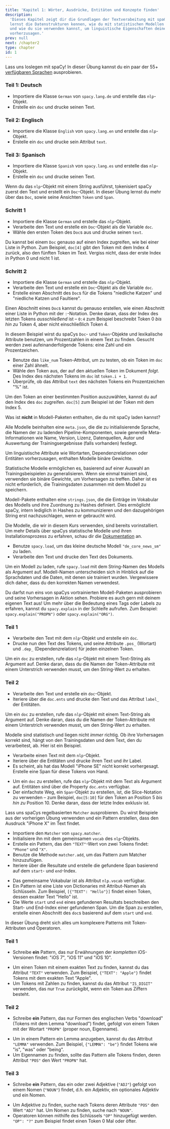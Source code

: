 ```yaml
---
title: 'Kapitel 1: Wörter, Ausdrücke, Entitäten und Konzepte finden'
description:
  'Dieses Kapitel zeigt dir die Grundlagen der Textverabeitung mit spaCy. Du
  lernst die Datenstrukturen kennen, wie du mit statistischen Modellen arbeitest
  und wie du sie verwenden kannst, um linguistische Eigenschaften deines Texts
  vorherzusagen.'
prev: null
next: /chapter2
type: chapter
id: 1
---
```


<exercise id="1" title="Einführung in spaCy" type="slides">

<slides source="chapter1_01_introduction-to-spacy">
</slides>

</exercise>

<exercise id="2" title="Los geht's">

Lass uns loslegen mit spaCy! In dieser Übung kannst du ein paar der 55+
[verfügbaren Sprachen](https://spacy.io/usage/models#languages) ausprobieren.

### Teil 1: Deutsch

- Importiere die Klasse `German` von `spacy.lang.de` und erstelle das
  `nlp`-Objekt.
- Erstelle ein `doc` und drucke seinen Text.

<codeblock id="01_02_02"></codeblock>

### Teil 2: Englisch

- Importiere die Klasse `English` von `spacy.lang.en` und erstelle das
  `nlp`-Objekt.
- Erstelle ein `doc` und drucke sein Attribut `text`.

<codeblock id="01_02_01"></codeblock>

### Teil 3: Spanisch

- Importiere die Klasse `Spanish` von `spacy.lang.es` und erstelle das
  `nlp`-Objekt.
- Erstelle ein `doc` und drucke seinen Text.

<codeblock id="01_02_03"></codeblock>

</exercise>

<exercise id="3" title="Dokumente, Spans und Tokens">

Wenn du das `nlp`-Objekt mit einem String ausführst, tokenisiert spaCy zuerst
den Text und erstellt ein `Doc`-Objekt. In dieser Übung lernst du mehr über das
`Doc`, sowie seine Ansichten `Token` und `Span`.

### Schritt 1

- Importiere die Klasse `German` und erstelle das `nlp`-Objekt.
- Verarbeite den Text und erstelle ein `Doc`-Objekt als die Variable `doc`.
- Wähle den ersten Token des `Doc`s aus und drucke seinen `text`.

<codeblock id="01_03_01">

Du kannst bei einem `Doc` genauso auf einen Index zugreifen, wie bei einer Liste
in Python. Zum Beispiel, `doc[4]` gibt den Token mit dem Index 4 zurück, also
den fünften Token im Text. Vergiss nicht, dass der erste Index in Python 0 und
nicht 1 ist.

</codeblock>

### Schritt 2

- Importiere die Klasse `German` und erstelle das `nlp`-Objekt.
- Verarbeite den Text und erstelle ein `Doc`-Objekt als die Variable `doc`.
- Erstelle einen Abschnitt des `Doc`s für die Tokens "niedliche Katzen" und
  "niedliche Katzen und Faultiere".

<codeblock id="01_03_02">

Einen Abschnitt eines `Doc`s kannst du genauso erstellen, wie einen Abschnitt
einer Liste in Python mit der `:`-Notation. Denke daran, dass der Index des
letzten Tokens _ausschließend_ ist – `0:4` zum Beispiel beschreibt Token 0 _bis
hin zu_ Token 4, aber nicht einschließlich Token 4.

</codeblock>

</exercise>

<exercise id="4" title="Lexikalische Attribute">

In diesem Beispiel wirst du spaCys `Doc`- und `Token`-Objekte und lexikalische
Attribute benutzen, um Prozentzahlen in einem Text zu finden. Gesucht werden
zwei aufeinanderfolgende Tokens: eine Zahl und ein Prozentzeichen.

- Benutze das `like_num` Token-Attribut, um zu testen, ob ein Token im `doc`
  einer Zahl ähnelt.
- Wähle den Token aus, der auf den aktuellen Token im Dokument _folgt_. Des
  Index des nächsten Tokens im `doc` ist `token.i + 1`.
- Überprüfe, ob das Attribut `text` des nächsten Tokens ein Prozentzeichen "%"
  ist.

<codeblock id="01_04">

Um den Token an einer bestimmten Position auszuwählen, kannst du auf den Index
des `doc` zugreifen. `doc[5]` zum Beispiel ist der Token mit dem Index 5.

</codeblock>

</exercise>

<exercise id="5" title="Statistische Modelle" type="slides">

<slides source="chapter1_02_statistical-models">
</slides>

</exercise>

<exercise id="6" title="Modell-Pakete" type="choice">

Was ist **nicht** in Modell-Paketen enthalten, die du mit spaCy laden kannst?

<choice>
<opt text="Eine Meta-Datei mit der Sprache, der Pipeline und Lizenz.">

Alle Modelle beinhalten eine `meta.json`, die die zu initialisierende Sprache,
die Namen der zu ladenden Pipeline-Komponenten, sowie generelle
Meta-Informationen wie Name, Version, Lizenz, Datenquellen, Autor und Auswertung
der Trainingsergebnisse (falls vorhanden) festlegt.

</opt>
<opt text="Binäre Gewichte, um statistische Vorhersagen zu treffen.">

Um linguistische Attribute wie Wortarten, Dependenzrelationen oder Entitäten
vorherzusagen, enthalten Modelle binäre Gewichte.

</opt>
<opt correct="true" text="Die annotierten Daten, mit denen das Modell trainiert wurde.">

Statistische Modelle ermöglichen es, basierend auf einer Auswahl an
Trainingsbeispielen zu generalisieren. Wenn sie einmal trainiert sind, verwenden
sie binäre Gewichte, um Vorhersagen zu treffen. Daher ist es nicht erforderlich,
die Trainingsdaten zusammen mit dem Modell zu speichern.

</opt>
<opt text="Strings des Vokabulars des Modells und ihre Hashes.">

Modell-Pakete enthalten eine `strings.json`, die die Einträge im Vokabular des
Modells und ihre Zuordnung zu Hashes definiert. Dies ermöglicht spaCy, intern
lediglich in Hashes zu kommunizieren und den dazugehörigen String erst
nachzuschlagen, wenn er gebraucht wird.

</opt>
</choice>

</exercise>

<exercise id="7" title="Modelle laden">

Die Modelle, die wir in diesem Kurs verwenden, sind bereits vorinstalliert. Um
mehr Details über spaCys statistische Modelle und ihren Installationsprozess zu
erfahren, schau dir die [Dokumentation](https://spacy.io/usage/models) an.

- Benutze `spacy.load`, um das kleine deutsche Modell `"de_core_news_sm"` zu
  laden.
- Verarbeite den Text und drucke den Text des Dokuments.

<codeblock id="01_07">

Um ein Modell zu laden, rufe `spacy.load` mit dem String-Namen des Modells als
Argument auf. Modell-Namen unterscheiden sich in Hinblick auf die Sprachdaten
und die Daten, mit denen sie trainiert wurden. Vergewissere dich daher, dass du
den korrekten Namen verwendest.

</codeblock>

</exercise>

<exercise id="8" title="Linguistische Attribute vorhersagen">

Du darfst nun eins von spaCys vortrainierten Modell-Paketen ausprobieren und
seine Vorhersagen in Aktion sehen. Probiere es auch gern mit deinem eigenen Text
aus! Um mehr über die Bedeutung eines Tags oder Labels zu erfahren, kannst du
`spacy.explain` in der Schleife aufrufen. Zum Beispiel: `spacy.explain("PROPN")`
oder `spacy.explain("ORG")`.

### Teil 1

- Verarbeite den Text mit dem `nlp`-Objekt und erstelle ein `doc`.
- Drucke nun den Text des Tokens, und seine Attribute `.pos_` (Wortart) und
  `.dep_` (Dependenzrelation) für jeden einzelnen Token.

<codeblock id="01_08_01">

Um ein `doc` zu erstellen, rufe das `nlp`-Objekt mit einem Text-String als
Argument auf. Denke daran, dass du die Namen der Token-Attribute mit einem
Unterstrich verwenden musst, um den String-Wert zu erhalten.

</codeblock>

### Teil 2

- Verarbeite den Text und erstelle ein `doc`-Objekt.
- Iteriere über die `doc.ents` und drucke den Text und das Attribut `label_` der
  Entitäten.

<codeblock id="01_08_02">

Um ein `doc` zu erstellen, rufe das `nlp`-Objekt mit einem Text-String als
Argument auf. Denke daran, dass du die Namen der Token-Attribute mit einem
Unterstrich verwenden musst, um den String-Wert zu erhalten.

</codeblock>

</exercise>

<exercise id="9" title="Entitäten im Kontext vorhersagen">

Modelle sind statistisch und liegen nicht _immer_ richtig. Ob ihre Vorhersagen
korrekt sind, hängt von den Trainingsdaten und dem Text, den du verarbeitest,
ab. Hier ist ein Beispiel.

- Verarbeite einen Text mit dem `nlp`-Objekt.
- Iteriere über die Entitäten und drucke ihren Text und ihr Label.
- Es scheint, als hat das Modell "iPhone SE" nicht korrekt vorhergesagt.
  Erstelle eine Span für diese Tokens von Hand.

<codeblock id="01_09">

- Um ein `doc` zu erstellen, rufe das `nlp`-Objekt mit dem Text als Argument
  auf. Entitäten sind über die Property `doc.ents` verfügbar.
- Der einfachste Weg, ein `Span`-Objekt zu erstellen, ist, die Slice-Notation zu
  verwenden – zum Beispiel, `doc[5:10]` für den Token an Position 5 _bis hin zu_
  Position 10. Denke daran, dass der letzte Index exklusiv ist.

</codeblock>

</exercise>

<exercise id="10" title="Regelbasiertes Matching" type="slides">

<slides source="chapter1_03_rule-based-matching">
</slides>

</exercise>

<exercise id="11" title="Verwendung des Matchers">

Lass uns spaCys regelbasierten `Matcher` ausprobieren. Du wirst Beispiele aus
der vorherigen Übung verwenden und ein Pattern erstellen, dass den Ausdruck
"iPhone X" im Text findet.

- Importiere den `Matcher` von `spacy.matcher`.
- Initialisiere ihn mit dem gemeinsamen `vocab` des `nlp`-Objekts.
- Erstelle ein Pattern, das den `"TEXT"`-Wert von zwei Tokens findet: `"Phone"`
  und `"X"`.
- Benutze die Methode `matcher.add`, um das Pattern zum Matcher hinzuzufügen.
- Iteriere über die Resultate und erstelle die gefundene Span basierend auf dem
  `start`- und `end`-Index.

<codeblock id="01_11">

- Das gemeinsame Vokabular ist als Attribut `nlp.vocab` verfügbar.
- Ein Pattern ist eine Liste von Dictionaries mit Attribut-Namen als Schlüsseln.
  Zum Beispiel, `[{"TEXT": "Hello"}]` findet einen Token, dessen exakter Text
  "Hello" ist.
- Die Werte `start` und `end` eines gefundenen Resultats beschreiben den Start-
  und End-Index einer gefundenen Span. Um die Span zu erstellen, erstelle einen
  Abschnitt des `doc`s basierend auf dem `start` und `end`.

</codeblock>

</exercise>

<exercise id="12" title="Patterns schreiben">

In dieser Übung dreht sich alles um komplexere Patterns mit Token-Attributen und
Operatoren.

### Teil 1

- Schreibe **ein** Pattern, das nur Erwähnungen der _kompletten_ iOS-Versionen
  findet: "iOS 7", "iOS 11" und "iOS 10".

<codeblock id="01_12_01">

- Um einen Token mit einem exakten Text zu finden, kannst du das Attribut
  `"TEXT"` verwenden. Zum Beispiel, `{"TEXT": "Apple"}` findet Tokens mit dem
  exakten Text "Apple".
- Um Tokens mit Zahlen zu finden, kannst du das Attribut `"IS_DIGIT"` verwenden,
  das nur `True` zurückgibt, wenn ein Token aus Ziffern besteht.

</codeblock>

### Teil 2

- Schreibe **ein** Pattern, das nur Formen des englischen Verbs "download"
  (Tokens mit dem Lemma "download") findet, gefolgt von einem Token mit der
  Wortart `"PROPN"` (proper noun, Eigenname).

<codeblock id="01_12_02">

- Um in einem Pattern ein Lemma anzugeben, kannst du das Attribut `"LEMMA"`
  verwenden. Zum Beispiel, `{"LEMMA": "be"}` findet Tokens wie "is", "was" oder
  "being".
- Um Eigennamen zu finden, sollte das Pattern alle Tokens finden, deren Attribut
  `"POS"` den Wert `"PROPN"` hat.

</codeblock>

### Teil 3

- Schreibe **ein** Pattern, das ein oder zwei Adjektive (`"ADJ"`) gefolgt von
  einem Nomen (`"NOUN"`) findet, d.h. ein Adjektiv, ein optionales Adjektiv und
  ein Nomen.

<codeblock id="01_12_03">

- Um Adjektive zu finden, suche nach Tokens deren Attribute `"POS"` den Wert
  `"ADJ"` hat. Um Nomen zu finden, suche nach `"NOUN"`.
- Operatoren können mithilfe des Schlüssels `"OP"` hinzugefügt werden.
  `"OP": "?"` zum Beispiel findet einen Token 0 Mal oder öfter.

</codeblock>

</exercise>
